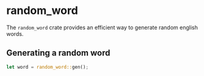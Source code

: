 # random_word

The `random_word` crate provides an efficient way to generate random 
english words. 

## Generating a random word

```rust
let word = random_word::gen();
```